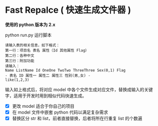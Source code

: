 # Fast Repalce ( 快速生成文件器 )

**使用的 python 版本为 2.x**

python run.py 运行脚本
```
请输入表的相关信息，如下格式：
第一行：项目名 表名 属性（Id 其他属性 Flag）
第二行：各种中文
第三行：附加功能
请输入：
Name ListName Id OneOne TwoTwo ThreeThree Sex(0,1) Flag
- 表名 ID 属性一 属性二 属性三 性别(男,女) -
like(1,2,3)
```
输入如上格式后，将对应 model 中各个文件生成对应文件，替换成输入的关键字，适用于开发时用到相似代码快速生成。
- [x] 更改 model 适合于你自己的项目
- [x] 在 model 文件中嵌套 python 代码以满足复杂需求
- [x] 替换区分 str 和 list，前者直接替换，后者将所在行重复 list 的个数遍
